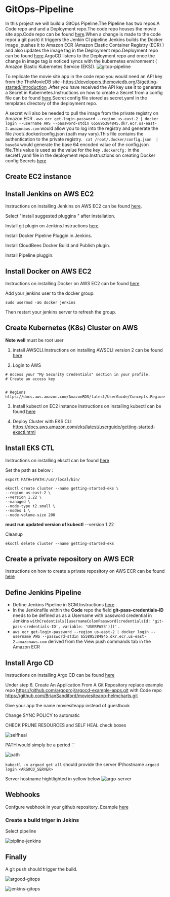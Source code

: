 
# GitOps-Pipeline
In this project we will build a GitOps Pipeline.The Pipeline has two repos.A Code repo and and a Deployment repo.The code repo houses the movie site app.Code repo can be found [here](https://github.com/BrianSandiford/moviesiteapp).When a change is made to the code repo( a git push) it triggers the Jenkin CI pipeline.Jenkins builds the Docker image ,pushes it to Amazon ECR (Amazon Elastic Container Registry (ECR) ) and also updates the image tag in the Deployment repo.Deployment repo can be found [here](https://github.com/BrianSandiford/moviesiteapp-helmcharts).ArgoCD listens to the Deployment repo and once the change in image tag is noticed syncs with the kubernetes environmemt ( Amazon Elastic Kubernetes Service (EKS)).
![gitop-pipeline](https://user-images.githubusercontent.com/67350852/178124160-9e8067a0-df59-4a85-b355-09939f4cbd93.jpeg)


To replicate the movie site app in the code repo you would need an API key from the TheMovieDB site -https://developers.themoviedb.org/3/getting-started/introduction .After you have received the API key use it to generate a Secret in Kubernetes.Instructions on how to create a Secret from a config file can be found [here](https://kubernetes.io/docs/tasks/configmap-secret/managing-secret-using-config-file/).Secret config file stored as secret.yaml in the templates directory of the deployment repo.

A secret will also be needed to pull the image from the private registry on Amazon ECR . `aws ecr get-login-password --region us-east-2 | docker login --username AWS --password-stdin 655895384845.dkr.ecr.us-east-2.amazonaws.com` would allow you to log into the registry and generate the file /root/.docker/config.json (path may vary).This file contains the authentication to the private registry.
` cat /root/.docker/config.json  | base64` would generate the base 64 encoded value of the config.json file.This value is used as the value for the key `.dockercfg:` in the secret1.yaml file in the deployment repo.Instructions on creating Docker config Secrets [here](https://kubernetes.io/docs/concepts/configuration/secret/#docker-config-secrets)

## Create EC2 instance

##  Install Jenkins on AWS EC2
Instructions on installing Jenkins on AWS EC2 can be found [here](https://github.com/yankils/Simple-DevOps-Project/blob/master/Jenkins/Jenkins_Installation.MD#install-jenkins-on-aws-ec2). 

Select "install suggested pluggins " after installation.

Install git plugin on Jenkins.Instructions [here](https://github.com/yankils/Simple-DevOps-Project/blob/master/Jenkins/Git_plugin_install.MD)

Install Docker Pipeline Pluggin in Jenkins.

Install CloudBees Docker Build and Publish plugin.

Install Pipeline pluggin.

## Install Docker on AWS EC2

Instructions on installing Docker on AWS EC2 can be found [here](https://docs.aws.amazon.com/AmazonECS/latest/developerguide/docker-basics.html)

Add your jenkins user to the docker group:
``` 
sudo usermod -aG docker jenkins
```
Then restart your jenkins server to refresh the group.

## Create Kubernetes (K8s) Cluster on AWS

**Note well** must be root user

1. install AWSCLI.Instructions on installing AWSCLI version 2 can be found [here](https://docs.aws.amazon.com/cli/latest/userguide/install-cliv2.html)

2. Login to AWS 

``` 
# Access your "My Security Credentials" section in your profile. 
# Create an access key


# Regions
https://docs.aws.amazon.com/AmazonRDS/latest/UserGuide/Concepts.RegionsAndAvailabilityZones.html

```

3. Install kubectl on EC2 instance 
Instructions on installing kubectl can be found [here](https://docs.aws.amazon.com/eks/latest/userguide/install-kubectl.html)

4. Deploy Cluster with EKS CLI  https://docs.aws.amazon.com/eks/latest/userguide/getting-started-eksctl.html 
## Install EKS CTL

Instructions on installing eksctl can be found [here](https://docs.amazonaws.cn/en_us/eks/latest/userguide/eksctl.html)

Set the path as below :
```
export PATH=$PATH:/usr/local/bin/
```
```
eksctl create cluster --name getting-started-eks \
--region us-east-2 \
--version 1.22 \
--managed \
--node-type t2.small \
--nodes 1 \
--node-volume-size 200 
```
**must run updated version of kubectl** --version 1.22

Cleanup
```
eksctl delete cluster --name getting-started-eks
```

## Create a private repository on AWS ECR

Instructions on how to create a private repository on AWS ECR can be found  [here](https://www.youtube.com/watch?v=vWSRWpOPHws)

## Define Jenkins Pipeline
- Define Jenkins Pipeline in SCM.Instructions [here](https://www.jenkins.io/doc/book/pipeline/getting-started/#through-the-classic-ui)
.
- In the Jenkinsfile within the **Code** repo the field **git-pass-credentials-ID** needs to be defined as as a Username with password credential in Jenkins `withCredentials([usernameColonPassword(credentialsId: 'git-pass-credentials-ID', variable: 'USERPASS')])'` 
.
- `aws ecr get-login-password --region us-east-2 | docker login --username AWS --password-stdin 655895384845.dkr.ecr.us-east-2.amazonaws.com` derived from the View push commands tab in the Amazon ECR
## Install Argo CD
Instructions on installing Argo CD can be found [here](https://argo-cd.readthedocs.io/en/stable/getting_started/)

Under step 6. Create An Application From A Git Repository replace example repo https://github.com/argoproj/argocd-example-apps.git with Code repo 
https://github.com/BrianSandiford/moviesiteapp-helmcharts.git

Give your app the name moviesiteapp instead of guestbook

Change SYNC POLICY to automatic

CHECK PRUNE RESOURCES and SELF HEAL check boxes

![selfheal](https://user-images.githubusercontent.com/67350852/123559741-ed70d780-d76b-11eb-9903-a4025ed3f553.JPG)

PATH would simply be a period '.'

![path](https://user-images.githubusercontent.com/67350852/123559906-fada9180-d76c-11eb-8218-8d492fa75fee.JPG)

`kubectl -n argocd get all` should provide the server IP/hostname	`argocd login <ARGOCD_SERVER>`

Server hostname hightlighted in yellow below
![argo-server](https://user-images.githubusercontent.com/67350852/123556084-53069900-d757-11eb-9576-b4a9fb278f04.JPG)

## Webhooks
Confgure webhook in your github repository. Example [here](https://docs.github.com/en/developers/webhooks-and-events/webhooks/creating-webhooks#setting-up-a-webhook)

### Create a build triger in Jekins

Select pipeline

![pipline-jenkins](https://user-images.githubusercontent.com/67350852/182642105-56d1ce96-61b2-4b99-a070-5e004e92a335.JPG)


## Finally
A git push should trigger the build.

![argocd-gitops](https://user-images.githubusercontent.com/67350852/124676715-0c1e4f00-de8d-11eb-9d24-1be0c68a1015.png)


![jenkins-gitops](https://user-images.githubusercontent.com/67350852/124677332-37ee0480-de8e-11eb-8fa9-df2d0a4d7888.JPG)
